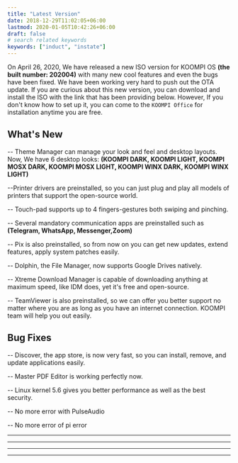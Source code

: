 ```yaml
---
title: "Latest Version"
date: 2018-12-29T11:02:05+06:00
lastmod: 2020-01-05T10:42:26+06:00
draft: false
# search related keywords
keywords: ["induct", "instate"]
---
```

On April 26, 2020, We have released a new ISO version for KOOMPI OS **(the built number: 202004)** with many new cool features and even the bugs have been fixed. We have been working very hard to push out the OTA update. If you are curious about this new version, you can download and install the ISO with the link that has been providing below. However, If you don't know how to set up it, you can come to the `KOOMPI Office` for installation anytime you are free.

<!-- ![image example](./images/winkd.png "image") -->

## What's New 

-- Theme Manager can manage your look and feel and desktop layouts. Now, We have 6 desktop looks:
**(KOOMPI DARK, KOOMPI LIGHT, KOOMPI MOSX DARK, KOOMPI MOSX LIGHT, KOOMPI WINX DARK, KOOMPI WINX LIGHT)**

--Printer drivers are preinstalled, so you can just plug and play all models of printers that support the open-source world.

-- Touch-pad supports up to 4 fingers-gestures both swiping and pinching.

-- Several mandatory communication apps are preinstalled such as **(Telegram, WhatsApp, Messenger,Zoom)**

-- Pix is also preinstalled, so from now on you can get new updates, extend features, apply system patches easily.

-- Dolphin, the File Manager, now supports Google Drives natively.

-- Xtreme Download Manager is capable of downloading anything at maximum speed, like IDM does, yet it's free and open-source.

-- TeamViewer is also preinstalled, so we can offer you better support no matter where you are as long as you have an internet connection. KOOMPI team will help you out easily.

## Bug Fixes
-- Discover, the app store, is now very fast, so you can install, remove, and update applications easily.

-- Master PDF Editor is working perfectly now.

-- Linux kernel 5.6 gives you better performance as well as the best security.

-- No more error with PulseAudio 

-- No more error of pi error

----
----

---
---